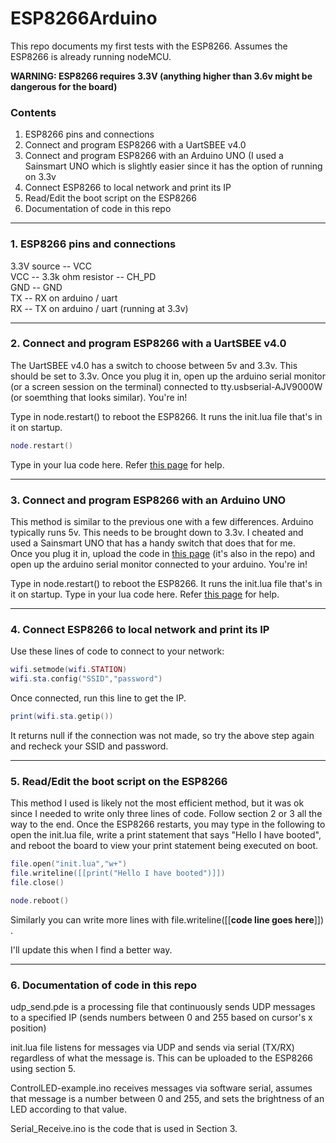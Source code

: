 # ESP8266Arduino

This repo documents my first tests with the ESP8266. Assumes the ESP8266 is already running nodeMCU. 

**WARNING: ESP8266 requires 3.3V (anything higher than 3.6v might be dangerous for the board)**

### Contents
1. ESP8266 pins and connections
2. Connect and program ESP8266 with a UartSBEE v4.0
3. Connect and program ESP8266 with an Arduino UNO (I used a Sainsmart UNO which is slightly easier since it has the option of running on 3.3v
4. Connect ESP8266 to local network and print its IP
5. Read/Edit the boot script on the ESP8266
6. Documentation of code in this repo

___

### 1. ESP8266 pins and connections

3.3V source -- VCC   
VCC -- 3.3k ohm resistor -- CH_PD   
GND -- GND   
TX -- RX on arduino / uart    
RX -- TX on arduino / uart (running at 3.3v)   

___

### 2. Connect and program ESP8266 with a UartSBEE v4.0

The UartSBEE v4.0 has a switch to choose between 5v and 3.3v. This should be set to 3.3v.
Once you plug it in, open up the arduino serial monitor (or a screen session on the terminal) connected to tty.usbserial-AJV9000W (or soemthing that looks similar).
You're in!

Type in node.restart() to reboot the ESP8266. It runs the init.lua file that's in it on startup. 
```lua
node.restart()
```
Type in your lua code here. Refer [this page](http://nodemcu.com/index_en.html) for help. 

___

### 3. Connect and program ESP8266 with an Arduino UNO

This method is similar to the previous one with a few differences. Arduino typically runs 5v. This needs to be brought down to 3.3v. I cheated and used a Sainsmart UNO that has a handy switch that does that for me.  
Once you plug it in, upload the code in [this page](http://www.martyncurrey.com/arduino-to-esp8266-serial-commincation/) (it's also in the repo) and open up the arduino serial monitor connected to your arduino.
You're in!

Type in node.restart() to reboot the ESP8266. It runs the init.lua file that's in it on startup. 
Type in your lua code here. Refer [this page](http://nodemcu.com/index_en.html) for help.

___

### 4. Connect ESP8266 to local network and print its IP

Use these lines of code to connect to your network:
```lua
wifi.setmode(wifi.STATION)
wifi.sta.config("SSID","password")
```
Once connected, run this line to get the IP. 
```lua
print(wifi.sta.getip())
```
It returns null if the connection was not made, so try the above step again and recheck your SSID and password.

___

### 5. Read/Edit the boot script on the ESP8266

This method I used is likely not the most efficient method, but it was ok since I needed to write only three lines of code. 
Follow section 2 or 3 all the way to the end. Once the ESP8266 restarts, you may type in the following to open the init.lua file, write a print statement that says "Hello I have booted", and reboot the board to view your print statement being executed on boot.
```lua
file.open("init.lua","w+")
file.writeline([[print("Hello I have booted")]])
file.close()

node.reboot()
```

Similarly you can write more lines with file.writeline([[**code line goes here**]]) .

I'll update this when I find a better way.

___

### 6. Documentation of code in this repo

udp_send.pde is a processing file that continuously sends UDP messages to a specified IP (sends numbers between 0 and 255 based on cursor's x position)

init.lua file listens for messages via UDP and sends via serial (TX/RX) regardless of what the message is. This can be uploaded to the ESP8266 using section 5.

ControlLED-example.ino receives messages via software serial, assumes that message is a number between 0 and 255, and sets the brightness of an LED according to that value.

Serial_Receive.ino is the code that is used in Section 3.
